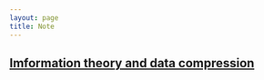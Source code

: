 ```yaml
---
layout: page
title: Note
---
```


## [Imformation theory and data compression](https://hackmd.io/@ThreeMonth03/information-theory)  
